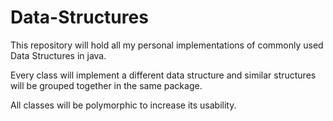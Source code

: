 # Data-Structures
This repository will hold all my personal implementations of commonly used Data Structures in java.

Every class will implement a different data structure and similar structures will be grouped together in the same package.

All classes will be polymorphic to increase its usability.
